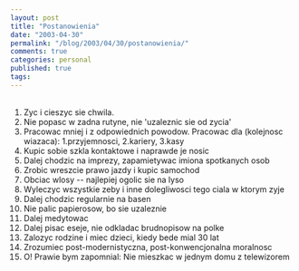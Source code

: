 ```yaml
---
layout: post
title: "Postanowienia"
date: "2003-04-30"
permalink: "/blog/2003/04/30/postanowienia/"
comments: true
categories: personal
published: true
tags: 
---
```


<OL><br /><LI> Zyc i cieszyc sie chwila.<br /><LI> Nie popasc w zadna rutyne, nie 'uzaleznic sie od zycia'<br /><LI> Pracowac mniej i z odpowiednich powodow. Pracowac dla (kolejnosc wiazaca): 1.przyjemnosci, 2.kariery, 3.kasy<br /><LI> Kupic sobie szkla kontaktowe i naprawde je nosic<br /><LI> Dalej chodzic na imprezy, zapamietywac imiona spotkanych osob<br /><LI> Zrobic wreszcie prawo jazdy i kupic samochod<br /><LI> Obciac wlosy -- najlepiej ogolic sie na lyso<br /><LI> Wyleczyc wszystkie zeby i inne dolegliwosci tego ciala w ktorym zyje<br /><LI> Dalej chodzic regularnie na basen<br /><LI> Nie palic papierosow, bo sie uzaleznie<br /><LI> Dalej medytowac<br /><LI> Dalej pisac eseje, nie odkladac brudnopisow na polke<br /><LI> Zalozyc rodzine i miec dzieci, kiedy bede mial 30 lat<br /><LI> Zrozumiec post-modernistyczna, post-konwencjonalna moralnosc<br /><LI> O! Prawie bym zapomnial: Nie mieszkac w jednym domu z telewizorem<br /><br /></OL>